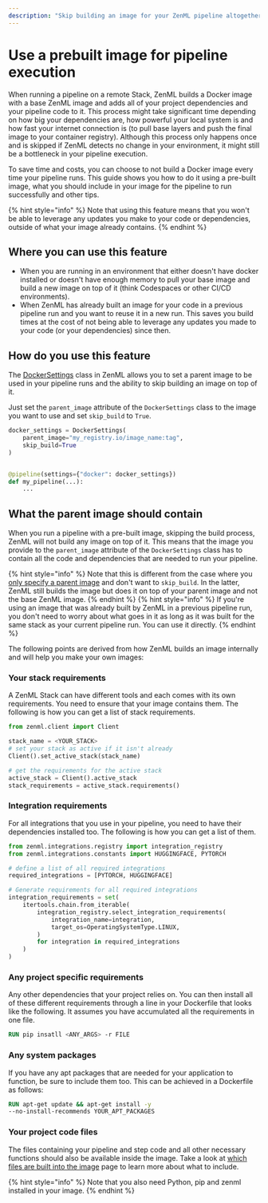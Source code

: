 ```yaml
---
description: "Skip building an image for your ZenML pipeline altogether."
---
```


# Use a prebuilt image for pipeline execution

When running a pipeline on a remote Stack, ZenML builds a Docker image with a base ZenML image and adds all of your project dependencies and your pipeline code to it. This process might take significant time depending on how big your dependencies are, how powerful your local system is and how fast your internet connection is (to pull base layers and push the final image to your container registry). Although this process only happens once and is skipped if ZenML detects no change in your environment, it might still be a bottleneck in your pipeline execution.

To save time and costs, you can choose to not build a Docker image every time your pipeline runs. This guide shows you how to do it using a pre-built image, what you should include in your image for the pipeline to run successfully and other tips.

{% hint style="info" %}
Note that using this feature means that you won't be able to leverage any updates you make to your code or dependencies, outside of what your image already contains.
{% endhint %}

## Where you can use this feature

- When you are running in an environment that either doesn't have docker installed or doesn't have enough memory to pull your base image and build a new image on top of it (think Codespaces or other CI/CD environments).
- When ZenML has already built an image for your code in a previous pipeline run and you want to reuse it in a new run. This saves you build times at the cost of not being able to leverage any updates you made to your code (or your dependencies) since then.

## How do you use this feature

The [DockerSettings](../../../../docs/book/how-to/customize-docker-builds/docker-settings-on-a-pipeline.md#specify-docker-settings-for-a-pipeline) class in ZenML allows you to set a parent image to be used in your pipeline runs and the ability to skip building an image on top of it.

Just set the `parent_image` attribute of the `DockerSettings` class to the image you want to use and set `skip_build` to `True`.

```python
docker_settings = DockerSettings(
    parent_image="my_registry.io/image_name:tag",
    skip_build=True
)


@pipeline(settings={"docker": docker_settings})
def my_pipeline(...):
    ...
```

## What the parent image should contain

When you run a pipeline with a pre-built image, skipping the build process, ZenML will not build any image on top of it. This means that the image you provide to the `parent_image` attribute of the `DockerSettings` class has to contain all the code and dependencies that are needed to run your pipeline.

{% hint style="info" %}
Note that this is different from the case where you [only specify a parent image](../../../../docs/book/how-to/customize-docker-builds/docker-settings-on-a-pipeline.md#using-a-pre-built-parent-image) and don't want to `skip_build`. In the latter, ZenML still builds the image but does it on top of your parent image and not the base ZenML image.
{% endhint %}
{% hint style="info" %}
If you're using an image that was already built by ZenML in a previous pipeline run, you don't need to worry about what goes in it as long as it was built for the same stack as your current pipeline run. You can use it directly.
{% endhint %}

The following points are derived from how ZenML builds an image internally and will help you make your own images:

### Your stack requirements

A ZenML Stack can have different tools and each comes with its own requirements. You need to ensure that your image contains them. The following is how you can get a list of stack requirements.

```python
from zenml.client import Client

stack_name = <YOUR_STACK>
# set your stack as active if it isn't already
Client().set_active_stack(stack_name)

# get the requirements for the active stack
active_stack = Client().active_stack
stack_requirements = active_stack.requirements()
```

### Integration requirements

For all integrations that you use in your pipeline, you need to have their dependencies installed too. The following is how you can get a list of them.

```python
from zenml.integrations.registry import integration_registry
from zenml.integrations.constants import HUGGINGFACE, PYTORCH

# define a list of all required integrations
required_integrations = [PYTORCH, HUGGINGFACE]

# Generate requirements for all required integrations
integration_requirements = set(
    itertools.chain.from_iterable(
        integration_registry.select_integration_requirements(
            integration_name=integration,
            target_os=OperatingSystemType.LINUX,
        )
        for integration in required_integrations
    )
)
```

### Any project specific requirements

Any other dependencies that your project relies on. You can then install all of these different requirements through a line in your Dockerfile that looks like the following. It assumes you have accumulated all the requirements in one file.

```Dockerfile
RUN pip insatll <ANY_ARGS> -r FILE
```

### Any system packages

If you have any apt packages that are needed for your application to function, be sure to include them too. This can be achieved in a Dockerfile as follows:

```Dockerfile
RUN apt-get update && apt-get install -y 
--no-install-recommends YOUR_APT_PACKAGES
```

### Your project code files

The files containing your pipeline and step code and all other necessary functions should also be available inside the image. Take a look at [which files are built into the image](../../../../docs/book/how-to/customize-docker-builds/which-files-are-built-into-the-image.md) page to learn more about what to include. 


{% hint style="info" %}
Note that you also need Python, pip and zenml installed in your image.
{% endhint %}
